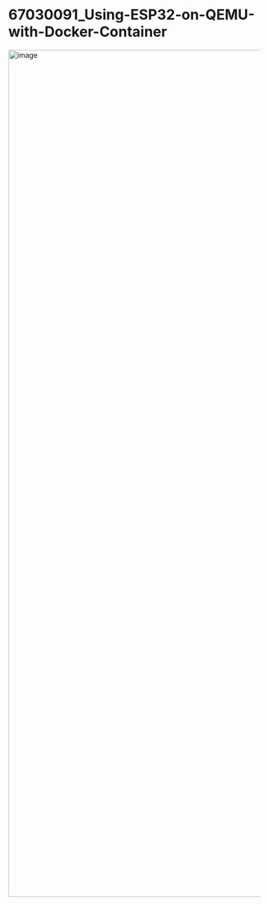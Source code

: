 # 67030091_Using-ESP32-on-QEMU-with-Docker-Container
<img width="2928" height="1688" alt="image" src="https://github.com/user-attachments/assets/0f2144d1-bf63-416f-8459-adda48488cf8" />


